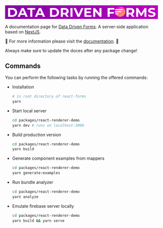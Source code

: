 [![Data Driven Form logo](https://raw.githubusercontent.com/data-driven-forms/react-forms/master/images/logo.png)](https://data-driven-forms.org/)

A documentation page for [Data Driven Forms](https://github.com/data-driven-forms/react-forms). A server-side application based on [NextJS](https://nextjs.org/).

:book: For more information please visit the [documentation](https://data-driven-forms.org/). :book:

Always make sure to update the doces after any package change!

## Commands
You can perform the following tasks by running the offered commands:

- Installation

    ```bash
    # in root directory of react-forms
    yarn
    ```

- Start local server
    ```bash
    cd packages/react-renderer-demo
    yarn dev # runs on localhost:3000
    ```

- Build production version
    ```bash
    cd packages/react-renderer-demo
    yarn build
    ```

- Generate component examples from mappers
    ```bash
    cd packages/react-renderer-demo
    yarn generate:examples
    ```
- Run bundle analyzer
    ```bash
    cd packages/react-renderer-demo
    yarn analyze
    ```

- Emulate firebase server locally
    ```bash
    cd packages/react-renderer-demo
    yarn build && yarn serve
    ```
